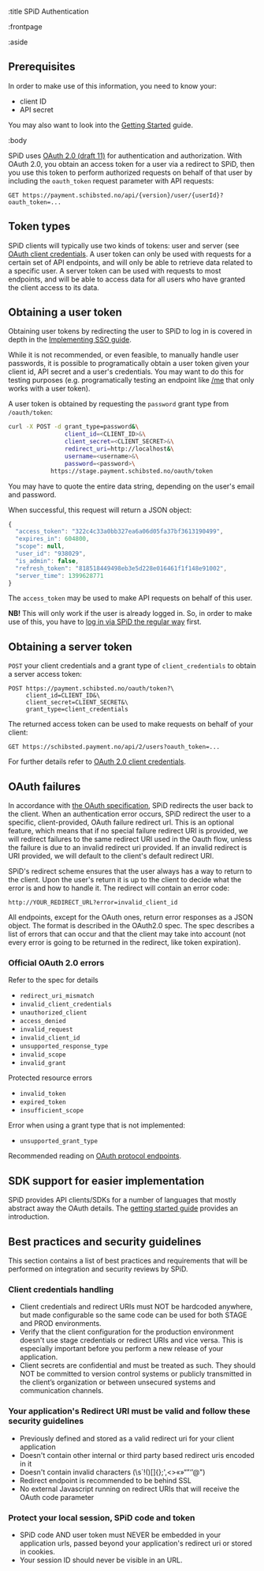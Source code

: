 :title SPiD Authentication

:frontpage

:aside

## Prerequisites

In order to make use of this information, you need to know your:

- client ID
- API secret

You may also want to look into the [Getting Started](/getting-started/) guide.

:body

SPiD uses
[OAuth 2.0 (draft 11)](http://tools.ietf.org/html/draft-ietf-oauth-v2-11) for
authentication and authorization. With OAuth 2.0, you obtain an access token for
a user via a redirect to SPiD, then you use this token to perform authorized
requests on behalf of that user by including the `oauth_token` request parameter
with API requests:

```text
GET https://payment.schibsted.no/api/{version}/user/{userId}?oauth_token=...
```

## Token types

SPiD clients will typically use two kinds of tokens: user and server (see
[OAuth client credentials](http://tools.ietf.org/html/draft-ietf-oauth-v2-11#section-1.4.3).
A user token can only be used with requests for a certain set of API endpoints,
and will only be able to retrieve data related to a specific user. A server
token can be used with requests to most endpoints, and will be able to access
data for all users who have granted the client access to its data.

## Obtaining a user token

Obtaining user tokens by redirecting the user to SPiD to log in is covered in
depth in the [Implementing SSO guide](/implementing-sso/).

While it is not recommended, or even feasible, to manually handle user
passwords, it is possible to programatically obtain a user token given your
client id, API secret and a user's credentials. You may want to do this for
testing purposes (e.g. programatically testing an endpoint like
[/me](/endpoints/GET/me/) that only works with a user token).

A user token is obtained by requesting the `password` grant type from `/oauth/token`:

```sh
curl -X POST -d grant_type=password&\
                client_id=<CLIENT_ID>&\
                client_secret=<CLIENT_SECRET>&\
                redirect_uri=http://localhost&\
                username=<username>&\
                password=<password>\
            https://stage.payment.schibsted.no/oauth/token
```

You may have to quote the entire data string, depending on the user's email and
password.

When successful, this request will return a JSON object:

```js
{
  "access_token": "322c4c33a0bb327ea6a06d05fa37bf3613190499",
  "expires_in": 604800,
  "scope": null,
  "user_id": "938029",
  "is_admin": false,
  "refresh_token": "818518449498eb3e5d228e016461f1f148e91002",
  "server_time": 1399628771
}
```

The `access_token` may be used to make API requests on behalf of this user.

**NB!** This will only work if the user is already logged in. So, in order to
make use of this, you have to
[log in via SPiD the regular way](http://stage.payment.schibsted.no/login)
first.

## Obtaining a server token

`POST` your client credentials and a grant type of `client_credentials` to
obtain a server access token:

```text
POST https://payment.schibsted.no/oauth/token?\
     client_id=CLIENT_ID&\
     client_secret=CLIENT_SECRET&\
     grant_type=client_credentials
```

The returned access token can be used to make requests on behalf of your client:

```
GET https://schibsted.payment.no/api/2/users?oauth_token=...
```

For further details refer to
[OAuth 2.0 client credentials](http://tools.ietf.org/html/draft-ietf-oauth-v2-11#section-1.4.3).

## OAuth failures

In accordance with
[the OAuth specification](http://tools.ietf.org/html/draft-ietf-oauth-v2-31#section-3.1.2),
SPiD redirects the user back to the client. When an authentication error occurs,
SPiD redirect the user to a specific, client-provided, OAuth failure redirect
url. This is an optional feature, which means that if no special failure
redirect URI is provided, we will redirect failures to the same redirect URI
used in the Oauth flow, unless the failure is due to an invalid redirect uri
provided. If an invalid redirect is URI provided, we will default to the
client's default redirect URI.

SPiD's redirect scheme ensures that the user always has a way to return to the
client. Upon the user's return it is up to the client to decide what the error
is and how to handle it. The redirect will contain an error code:

```text
http://YOUR_REDIRECT_URL?error=invalid_client_id
```

All endpoints, except for the OAuth ones, return error responses as a JSON
object. The format is described in the OAuth2.0 spec. The spec describes a list
of errors that can occur and that the client may take into account (not every
error is going to be returned in the redirect, like token expiration).

### Official OAuth 2.0 errors

Refer to the spec for details

- `redirect_uri_mismatch`
- `invalid_client_credentials`
- `unauthorized_client`
- `access_denied`
- `invalid_request`
- `invalid_client_id`
- `unsupported_response_type`
- `invalid_scope`
- `invalid_grant`

Protected resource errors

- `invalid_token`
- `expired_token`
- `insufficient_scope`

Error when using a grant type that is not implemented:

- `unsupported_grant_type`

Recommended reading on
[OAuth protocol endpoints](http://tools.ietf.org/html/draft-ietf-oauth-v2-31#section-3).

## SDK support for easier implementation

SPiD provides API clients/SDKs for a number of languages that mostly abstract
away the OAuth details. The [getting started guide](/getting-started/) provides
an introduction.

## Best practices and security guidelines
This section contains a list of best practices and requirements that will be performed on integration and security reviews by SPiD.

### Client credentials handling
- Client credentials and redirect URIs must NOT be hardcoded anywhere, but made configurable so the same code can be used for both STAGE and PROD environments.
- Verify that the client configuration for the production environment doesn't use stage credentials or redirect URIs and vice versa. This is especially important before you perform a new release of your application.
- Client secrets are confidential and must be treated as such. They should NOT be committed to version control systems or publicly transmitted in the client’s organization or between unsecured systems and communication channels.

### Your application's Redirect URI must be valid and follow these security guidelines
- Previously defined and stored as a valid redirect uri for your client application
- Doesn't contain other internal or third party based redirect uris encoded in it
- Doesn't contain invalid characters (\s`!()[]{};',<>«»“”‘’@")
- Redirect endpoint is recommended to be behind SSL
- No external Javascript running on redirect URIs that will receive the OAuth code parameter

### Protect your local session, SPiD code and token
- SPiD code AND user token must NEVER be embedded in your application urls, passed beyond your application's redirect uri or stored in cookies.
- Your session ID should never be visible in an URL.
